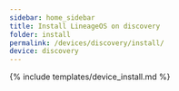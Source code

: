 ```yaml
---
sidebar: home_sidebar
title: Install LineageOS on discovery
folder: install
permalink: /devices/discovery/install/
device: discovery
---
```

{% include templates/device_install.md %}
